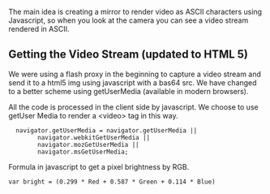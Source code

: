 The main idea is creating a mirror to render video as ASCII characters using Javascript, 
so when you look at the camera you can see a video stream rendered in ASCII.

## Getting the Video Stream (updated to HTML 5)

We were using a flash proxy in the beginning to capture a video stream and send it to a html5 img using javascript with a bas64 src. We have changed to a better scheme using getUserMedia (available in modern browsers).

All the code is processed in the client side by javascript. We choose to use getUser Media to render a &lt;video&gt; tag in this way.

```
  navigator.getUserMedia = navigator.getUserMedia ||
        navigator.webkitGetUserMedia ||
        navigator.mozGetUserMedia ||
        navigator.msGetUserMedia;
```


Formula in javascript to get a pixel brightness by RGB.

```
var bright = (0.299 * Red + 0.587 * Green + 0.114 * Blue) 
```

